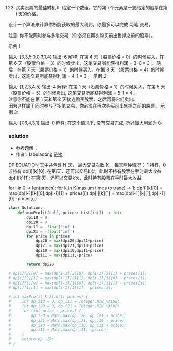 123. 买卖股票的最佳时机 III
给定一个数组，它的第 i 个元素是一支给定的股票在第 i 天的价格。

设计一个算法来计算你所能获取的最大利润。你最多可以完成 两笔 交易。

注意: 你不能同时参与多笔交易（你必须在再次购买前出售掉之前的股票）。

示例 1:

输入: [3,3,5,0,0,3,1,4]
输出: 6
解释: 在第 4 天（股票价格 = 0）的时候买入，在第 6 天（股票价格 = 3）的时候卖出，这笔交易所能获得利润 = 3-0 = 3 。
     随后，在第 7 天（股票价格 = 1）的时候买入，在第 8 天 （股票价格 = 4）的时候卖出，这笔交易所能获得利润 = 4-1 = 3 。
示例 2:

输入: [1,2,3,4,5]
输出: 4
解释: 在第 1 天（股票价格 = 1）的时候买入，在第 5 天 （股票价格 = 5）的时候卖出, 这笔交易所能获得利润 = 5-1 = 4 。   
     注意你不能在第 1 天和第 2 天接连购买股票，之后再将它们卖出。   
     因为这样属于同时参与了多笔交易，你必须在再次购买前出售掉之前的股票。
示例 3:

输入: [7,6,4,3,1] 
输出: 0 
解释: 在这个情况下, 没有交易完成, 所以最大利润为 0。

### solution
+ 参考题解：
+ 作者：labuladong  [链接](https://leetcode-cn.com/problems/best-time-to-buy-and-sell-stock-iii/solution/yi-ge-tong-yong-fang-fa-tuan-mie-6-dao-gu-piao-wen/)


DP EQUATION
其中共包含 N 天， 最大交易次数 K，
每天两种情况： 1 持有，0 非持有
dp[i][k][0]: 在第i天，还可以交易k次，此时不持有股票在手时最大收益
dp[i][k][1]: 在第i天，还可以交易k次，此时持有股票在手时最大收益

for i in 0 -> len(prices):
    for k in K(maxium times to trade) -> 1:
        dp[i][k][0] = max(dp[i-1][k][0],dp[i-1][1] + prices[i])
        dp[i][k][1] = max(dp[i-1][k][1],dp[i-1][0] -prices[i])



```python
class Solution:
    def maxProfit(self, prices: List[int]) -> int:
        dpi10 = 0
        dpi20 = 0
        dpi11 = -float('inf')
        dpi21 = -float('inf')
        for price in prices:
            dpi20 = max(dpi20,dpi21+price)
            dpi21 = max(dpi21,dpi10-price)
            dpi10 = max(dpi10,dpi11+price)
            dpi11 = max(dpi11,-price)

        return dpi20

# dp[i][2][0] = max(dp[i-1][2][0], dp[i-1][2][1] + prices[i])
# dp[i][2][1] = max(dp[i-1][2][1], dp[i-1][1][0] - prices[i])
# dp[i][1][0] = max(dp[i-1][1][0], dp[i-1][1][1] + prices[i])
# dp[i][1][1] = max(dp[i-1][1][1], -prices[i])

# int maxProfit_k_2(int[] prices) {
#     int dp_i10 = 0, dp_i11 = Integer.MIN_VALUE;
#     int dp_i20 = 0, dp_i21 = Integer.MIN_VALUE;
#     for (int price : prices) {
#         dp_i20 = Math.max(dp_i20, dp_i21 + price);
#         dp_i21 = Math.max(dp_i21, dp_i10 - price);
#         dp_i10 = Math.max(dp_i10, dp_i11 + price);
#         dp_i11 = Math.max(dp_i11, -price);
#     }
#     return dp_i20;
# }

```